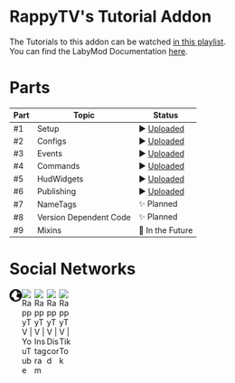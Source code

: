 # RappyTV's Tutorial Addon
The Tutorials to this addon can be watched [in this playlist](https://www.youtube.com/playlist?list=PL-NddfqjbJVaQ8YMF9i3E1xWTxQ349iP1).<br>
You can find the LabyMod Documentation [here](https://dev.labymod.net/pages/addon/).

# Parts
| Part | Topic      | Status  |
| ---- | ---------- | ------- |
| #1   | Setup      | ▶ [Uploaded](https://youtu.be/hXQusqYTa20?si=pGL1Q3N_agputczq) |
| #2   | Configs    | ▶ [Uploaded](https://youtu.be/GGkKBayG3kc?si=Dxg9p7D31ZRYkdNE) |
| #3   | Events     | ▶ [Uploaded](https://youtu.be/bxARGNlZkPg?si=ME5JHd04V9JxHRFy) |
| #4   | Commands   | ▶ [Uploaded](https://youtu.be/NtLtTPEjZRk?si=A_TvUd-io0oImcKA) |
| #5   | HudWidgets | ▶ [Uploaded](https://youtu.be/Z0gZPqbbnJU?si=Zh6FftF7SiKO8gOZ) |
| #6   | Publishing | ▶ [Uploaded](https://youtu.be/JZe0UYxCvgM?si=4d1ua9xMfhiIIuHQ) |
| #7   | NameTags   | ✨ Planned |
| #8   | Version Dependent Code | ✨ Planned |
| #9   | Mixins     | 🔮 In the Future |

# Social Networks

[<img align="left" alt="RappyTV | Website" width="22px" src="https://raw.githubusercontent.com/iconic/open-iconic/master/svg/globe.svg" />][website]
[<img align="left" alt="RappyTV | YouTube" width="22px" src="https://cdn.jsdelivr.net/npm/simple-icons@v3/icons/youtube.svg" />][youtube]
[<img align="left" alt="RappyTV | Instagram" width="22px" src="https://cdn.jsdelivr.net/npm/simple-icons@v3/icons/instagram.svg" />][instagram]
[<img align="left" alt="RappyTV | Discord" width="22px" src="https://cdn.jsdelivr.net/npm/simple-icons@v3/icons/discord.svg" />][server]
[<img align="left" alt="RappyTV | TikTok" width="22px" src="https://cdn.jsdelivr.net/npm/simple-icons@v3/icons/tiktok.svg" />][tiktok]

[website]: https://rappytv.com/
[youtube]: https://youtube.com/c/RappyTVTutorials
[instagram]: https://instagram.com/rappyytv
[server]: https://rappytv.com/server
[tiktok]: https://tiktok.com/@rappytv

